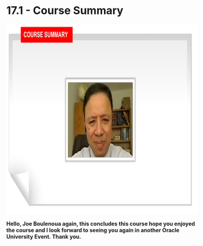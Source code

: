 # 17.1 - Course Summary

<img src="/images/17_01_01.jpg" width="800" height="500">

**Hello, Joe Boulenoua again, this concludes this course hope you enjoyed the course and I look forward to seeing you again in another Oracle University Event. Thank you.**